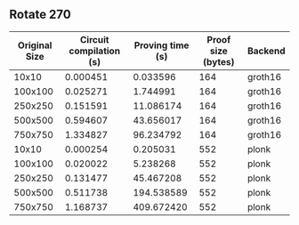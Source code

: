 ## Rotate 270
| Original Size | Circuit compilation (s) | Proving time (s) | Proof size (bytes) | Backend |
|---|---|---|---|---|
| 10x10 | 0.000451 | 0.033596 | 164 | groth16 |
| 100x100 | 0.025271 | 1.744991 | 164 | groth16 |
| 250x250 | 0.151591 | 11.086174 | 164 | groth16 |
| 500x500 | 0.594607 | 43.656017 | 164 | groth16 |
| 750x750 | 1.334827 | 96.234792 | 164 | groth16 |
| 10x10 | 0.000254 | 0.205031 | 552 | plonk |
| 100x100 | 0.020022 | 5.238268 | 552 | plonk |
| 250x250 | 0.131477 | 45.467208 | 552 | plonk |
| 500x500 | 0.511738 | 194.538589 | 552 | plonk |
| 750x750 | 1.168737 | 409.672420 | 552 | plonk |
